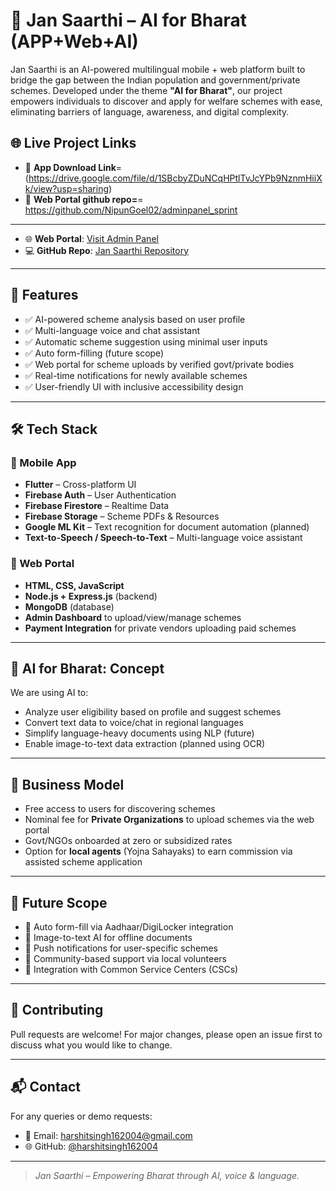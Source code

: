 # 🚀 Jan Saarthi – AI for Bharat (APP+Web+AI)

Jan Saarthi is an AI-powered multilingual mobile + web platform built to bridge the gap between the Indian population and government/private schemes. Developed under the theme **"AI for Bharat"**, our project empowers individuals to discover and apply for welfare schemes with ease, eliminating barriers of language, awareness, and digital complexity.

## 🌐 Live Project Links 

- 📱 **App Download Link**= (https://drive.google.com/file/d/1SBcbyZDuNCqHPtlTvJcYPb9NznmHiiXk/view?usp=sharing)
- 📱 **Web Portal github repo=**= https://github.com/NipunGoel02/adminpanel_sprint

---

-  🌐 **Web Portal**: [Visit Admin Panel](https://admin-panel-qbdp.onrender.com/)
- 💻 **GitHub Repo**: [Jan Saarthi Repository](https://github.com/harshitsingh162004/janSaarthi)

---

## 📱 Features

- ✅ AI-powered scheme analysis based on user profile
- ✅ Multi-language voice and chat assistant
- ✅ Automatic scheme suggestion using minimal user inputs
- ✅ Auto form-filling (future scope)
- ✅ Web portal for scheme uploads by verified govt/private bodies
- ✅ Real-time notifications for newly available schemes
- ✅ User-friendly UI with inclusive accessibility design

---

## 🛠️ Tech Stack

### 🔹 Mobile App
- **Flutter** – Cross-platform UI
- **Firebase Auth** – User Authentication
- **Firebase Firestore** – Realtime Data
- **Firebase Storage** – Scheme PDFs & Resources
- **Google ML Kit** – Text recognition for document automation (planned)
- **Text-to-Speech / Speech-to-Text** – Multi-language voice assistant

### 🔹 Web Portal
- **HTML, CSS, JavaScript**
- **Node.js + Express.js** (backend)
- **MongoDB** (database)
- **Admin Dashboard** to upload/view/manage schemes
- **Payment Integration** for private vendors uploading paid schemes

---

## 🧠 AI for Bharat: Concept

We are using AI to:
- Analyze user eligibility based on profile and suggest schemes
- Convert text data to voice/chat in regional languages
- Simplify language-heavy documents using NLP (future)
- Enable image-to-text data extraction (planned using OCR)

---

## 💼 Business Model

- Free access to users for discovering schemes
- Nominal fee for **Private Organizations** to upload schemes via the web portal
- Govt/NGOs onboarded at zero or subsidized rates
- Option for **local agents** (Yojna Sahayaks) to earn commission via assisted scheme application

---

## 🚀 Future Scope

- 🤖 Auto form-fill via Aadhaar/DigiLocker integration
- 📝 Image-to-text AI for offline documents
- 📣 Push notifications for user-specific schemes
- 👥 Community-based support via local volunteers
- 🔗 Integration with Common Service Centers (CSCs)

---

## 🤝 Contributing

Pull requests are welcome! For major changes, please open an issue first to discuss what you would like to change.

---

## 📬 Contact

For any queries or demo requests:

- 📧 Email: [harshitsingh162004@gmail.com](mailto:harshitsingh162004@gmail.com)
- 🌐 GitHub: [@harshitsingh162004](https://github.com/harshitsingh162004)

---

> _Jan Saarthi – Empowering Bharat through AI, voice & language._
